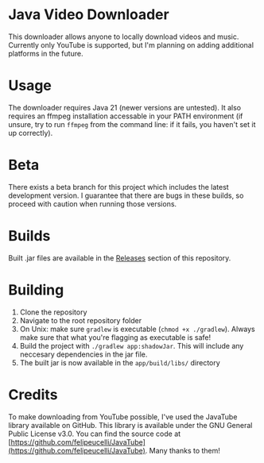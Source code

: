# Java Video Downloader
This downloader allows anyone to locally download videos and music. Currently only YouTube is supported, but I'm planning on adding additional platforms in the future.

# Usage
The downloader requires Java 21 (newer versions are untested). It also requires an ffmpeg installation accessable in your PATH environment (if unsure, try to run `ffmpeg` from the command line: if it fails, you haven't set it up correctly).

# Beta
There exists a beta branch for this project which includes the latest development version. I guarantee that there are bugs in these builds, so proceed with caution when running those versions.

# Builds
Built .jar files are available in the [Releases](https://github.com/StayKwimp/java-video-downloader/releases) section of this repository. 

# Building
1. Clone the repository
2. Navigate to the root repository folder
3. On Unix: make sure `gradlew` is executable (`chmod +x ./gradlew`). Always make sure that what you're flagging as executable is safe!
4. Build the project with  `./gradlew app:shadowJar`. This will include any neccesary dependencies in the jar file.
5. The built jar is now available in the `app/build/libs/` directory

# Credits
To make downloading from YouTube possible, I've used the JavaTube library available on GitHub. This library is available under the GNU General Public License v3.0. You can find the source code at [https://github.com/felipeucelli/JavaTube](https://github.com/felipeucelli/JavaTube). Many thanks to them!

